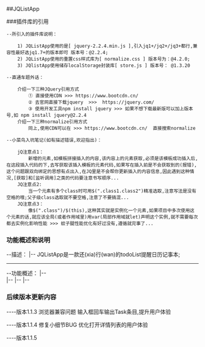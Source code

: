 ##JQListApp

###插件库的引用

    --所引入的插件库说明：
```
    1) JQListApp使用的是[ jquery-2.2.4.min.js ],引入jq1+/jq2+/jq3+都行,兼容性最好选jq1.7+的版本即可 版本号：@2.2.4;
    2) JQListApp使用的重置css样式库为[ normalize.css ] 版本号为：@4.2.0;
    3) JQlistApp使用储存localStorage封装库[ store.js ] 版本号： @1.3.20
```
    --直通车题外话：
```
    介绍一下三种JQuery引用方式
        ① 直接使用CDN >>> https://www.bootcdn.cn/
        ② 去官网直接下载jquery  >>>  https://jquery.com/
        ③ 使用开发工具npm install jquery >>> 如果不想下载最新版可以加上版本号,如 npm install jquery@2.2.4
    介绍一下三种normalize引用方式
        同上,使用CDN可以在 >>> https://www.bootcdn.cn/  直接搜索normalize
```
    --小菜鸟入坑笔记(如有描述错误,欢迎指出)：
```
    jQ注意点1：
        新增的元素,如模板拼接插入的内容,该内容上的元素获取,必须是该模板成功插入后,在这段插入代码的下,去写获取该插入模板的元素代码,如果写在插入前是不会获取到的(报错),这个问题跟双向绑定的思想有点出入,在JQ里是不会帮你更新插入的内容信息,因此遇到这种情况,[获取]和[监听调用]之类的代码要注意书写顺序...
    JQ注意点2:
        当一个元素有多个class时可用$(".class1.class2")精准选取,注意写法是没有空格的哦;父子级class选取就不要空格,注意了不要搞混...
    JQ注意点3：
        像$(".class")/$(this),这种其实就是实例化一个元素,如果项目中多次使用这个元素的话,就应该全局(或者作用域里)用var(局部作用域就let)声明这个实例,就不需要每次都去实例化影响性能 >>> 蚊子腿性能优化有好过没有,遵循就完事了...
```    

### 功能概述和说明

   --描述： 
   |-- JQListApp是一款还(xia)行(wan)的todoList提醒日历记事本;

   -----------------------------------------------------

   --功能概述：
   |--  
   |--
   |--
   |--

### 后续版本更新内容

----版本1.1.3
    浏览器兼容问题
    输入框回车输出Task条目,提升用户体验

----版本1.1.4
    修复小细节BUG
    优化打开详情列表的用户体验

----版本1.1.5
    